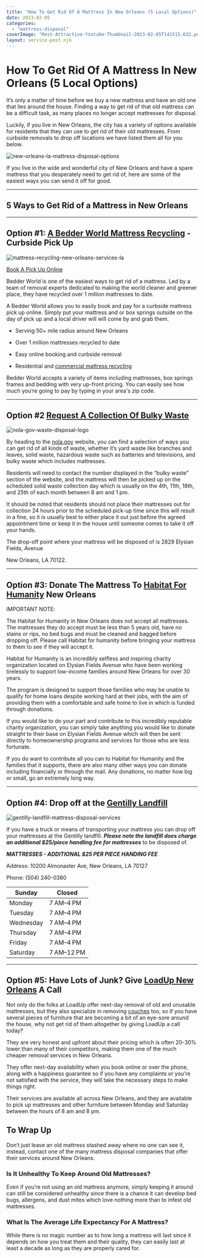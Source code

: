 ```yaml
---
title: "How To Get Rid Of A Mattress In New Orleans (5 Local Options)"
date: 2023-02-05
categories: 
  - "mattress-disposal"
coverImage: "Most-Attractive-Youtube-Thumbnail-2023-02-05T141515.632.png"
layout: service-post.njk
---
```


# How To Get Rid Of A Mattress In New Orleans (5 Local Options)

It’s only a matter of time before we buy a new mattress and have an old one that lies around the house. Finding a way to get rid of that old mattress can be a difficult task, as many places no longer accept mattresses for disposal.

Luckily, if you live in New Orleans, the city has a variety of options available for residents that they can use to get rid of their old mattresses. From curbside removals to drop off locations we have listed them all for you below.

![new-orleans-la-mattress-disposal-options](/images/blog/Most-Attractive-Youtube-Thumbnail-2023-02-05T141515.632-1024x576.png)

If you live in the wide and wonderful city of New Orleans and have a spare mattress that you desperately need to get rid of, here are some of the easiest ways you can send it off for good.

* * *

## 5 Ways to Get Rid of a Mattress in New Orleans

* * *

## Option #1: [A Bedder World Mattress Recycling](https://www.abedderworld.com/New-Orleans-LA) - Curbside Pick Up

![mattress-recycling-new-orleans-services-la](/images/blog/Screen-Shot-2023-02-05-at-2.06.48-PM-1024x490.png)

[Book A Pick Up Online](https://abedderworld.com/New-Orleans-LA)

Bedder World is one of the easiest ways to get rid of a mattress. Led by a team of removal experts dedicated to making the world cleaner and greener place, they have recycled over 1 million mattresses to date.

A Bedder World allows you to easily book and pay for a curbside mattress pick up online. Simply put your mattress and or box springs outside on the day of pick up and a local driver will will come by and grab them.

- Serving 50+ mile radius around New Orleans

- Over 1 million mattresses recycled to date

- Easy online booking and curbside removal

- Residential and [commercial mattress recycling](https://www.abedderworld.com/commercial/)

Bedder World accepts a variety of items including mattresses, box springs frames and bedding with very up-front pricing. You can easily see how much you’re going to pay by typing in your area's zip code.

* * *

## Option #2 [Request A Collection Of Bulky Waste](https://nola.gov/trash/)

![nola-gov-waste-disposal-logo](/images/blog/nolagov-logo-web.png)

By heading to the [nola.gov](https://nola.gov/trash/) website, you can find a selection of ways you can get rid of all kinds of waste, whether it’s yard waste like branches and leaves, solid waste, hazardous waste such as batteries and televisions, and bulky waste which includes mattresses. 

Residents will need to contact the number displayed in the “bulky waste” section of the website, and the mattress will then be picked up on the scheduled solid waste collection day which is usually on the 4th, 11th, 18th, and 25th of each month between 8 am and 1 pm. 

It should be noted that residents should not place their mattresses out for collection 24 hours prior to the scheduled pick-up time since this will result in a fine, so it is usually best to either place it out just before the agreed appointment time or keep it in the house until someone comes to take it off your hands. 

The drop-off point where your mattress will be disposed of is 2829 Elysian Fields, Avenue

New Orleans, LA 70122. 

* * *

## Option #3: Donate The Mattress To [Habitat For Humanity](https://habitat-nola.org/give/donate/) New Orleans

IMPORTANT NOTE:

The Habitat for Humanity in New Orleans does not accept all mattresses. The mattresses they do accept must be less than 5 years old, have no stains or rips, no bed bugs and must be cleaned and bagged before dropping off. Please call Habitat for humanity before bringing your mattress to them to see if they will accept it.

Habitat for Humanity is an incredibly selfless and inspiring charity organization located on Elysian Fields Avenue who have been working tirelessly to support low-income families around New Orleans for over 30 years.

The program is designed to support those families who may be unable to qualify for home loans despite working hard at their jobs, with the aim of providing them with a comfortable and safe home to live in which is funded through donations. 

If you would like to do your part and contribute to this incredibly reputable charity organization, you can simply take anything you would like to donate straight to their base on Elysian Fields Avenue which will then be sent directly to homeownership programs and services for those who are less fortunate. 

If you do want to contribute all you can to Habitat for Humanity and the families that it supports, there are also many other ways you can donate including financially or through the mail. Any donations, no matter how big or small, go an extremely long way. 

* * *

## Option #4: Drop off at the [Gentilly Landfill](https://gentillylandfill.com/)

![gentilly-landfill-mattress-disposal-services](/images/blog/Screen-Shot-2023-02-05-at-2.31.56-PM-1024x424.png)

If you have a truck or means of transporting your mattress you can drop off your mattresses at the Gentilly landfill. **_Please note the landfill does charge an additional $25/piece handling fee for mattresses_** to be disposed of.

**_MATTRESSES - ADDITIONAL $25 PER PIECE HANDING FEE_**

Address: 10200 Almonaster Ave, New Orleans, LA 70127

Phone: (504) 240-0380

| Sunday | Closed |
| --- | --- |
| Monday | 7 AM–4 PM |
| Tuesday | 7 AM–4 PM |
| Wednesday | 7 AM–4 PM |
| Thursday | 7 AM–4 PM |
| Friday | 7 AM–4 PM |
| Saturday | 7 AM–12 PM |

* * *

## Option #5: Have Lots of Junk? Give [LoadUp New Orleans](http://shrsl.com/3wy32) A Call

Not only do the folks at LoadUp offer next-day removal of old and unusable mattresses, but they also specialize in removing [couches](https://www.abedderworld.com/how-to-get-rid-of-a-couch.html/) too, so if you have several pieces of furniture that are becoming a bit of an eye-sore around the house, why not get rid of them altogether by giving LoadUp a call today?

They are very honest and upfront about their pricing which is often 20-30% lower than many of their competitors, making them one of the much cheaper removal services in New Orleans. 

They offer next-day availability when you book online or over the phone, along with a happiness guarantee so if you have any complaints or you’re not satisfied with the service, they will take the necessary steps to make things right.

Their services are available all across New Orleans, and they are available to pick up mattresses and other furniture between Monday and Saturday between the hours of 8 am and 8 pm. 

## **To Wrap Up**

Don’t just leave an old mattress stashed away where no one can see it, instead, contact one of the many mattress disposal companies that offer their services around New Orleans.

### **Is It Unhealthy To Keep Around Old Mattresses?**

Even if you’re not using an old mattress anymore, simply keeping it around can still be considered unhealthy since there is a chance it can develop bed bugs, allergens, and dust mites which love nothing more than to infest old mattresses. 

### **What Is The Average Life Expectancy For A Mattress?**

While there is no magic number as to how long a mattress will last since it depends on how you treat them and their quality, they can easily last at least a decade as long as they are properly cared for.
